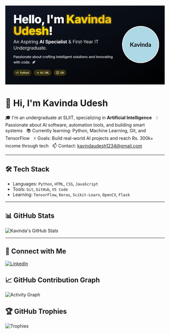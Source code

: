![Kavinda Udesh GitHub Banner](https://raw.githubusercontent.com/udeshkavinda/udeshkavinda/8a3e1a82b938223538a080ad530cc069e57f77d2/gitbanner.JPG)

# 👋 Hi, I'm Kavinda Udesh

🎓 I'm an undergraduate at SLIIT, specializing in **Artificial Intelligence**  
💡 Passionate about AI software, automation tools, and building smart systems  
📚 Currently learning: Python, Machine Learning, Git, and TensorFlow  
⚡ Goals: Build real-world AI projects and reach Rs. 300k+ income through tech  
📫 Contact: kavindaudesh1234@gmail.com

---

## 🛠️ Tech Stack
- Languages: `Python`, `HTML`, `CSS`, `JavaScript`
- Tools: `Git`, `GitHub`, `VS Code`
- Learning: `TensorFlow`, `Keras`, `Scikit-Learn`, `OpenCV`, `Flask`

---

## 📊 GitHub Stats
![Kavinda's GitHub Stats](https://github-readme-stats.vercel.app/api?username=udeshkavinda&show_icons=true&theme=radical)

---

## 🔗 Connect with Me
[![LinkedIn](https://img.shields.io/badge/LinkedIn-blue?logo=linkedin)](https://www.linkedin.com/in/yourprofile/)
## 📈 GitHub Contribution Graph
![Activity Graph](https://github-readme-activity-graph.vercel.app/graph?username=udeshkavinda&theme=react-dark)
## 🏆 GitHub Trophies
![Trophies](https://github-profile-trophy.vercel.app/?username=udeshkavinda&theme=radical)
